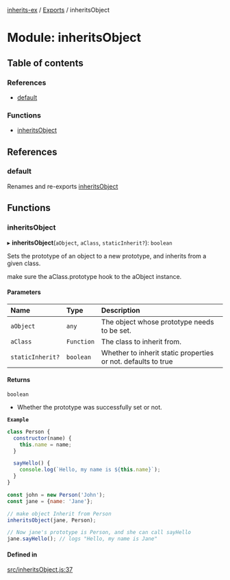 [inherits-ex](../README.md) / [Exports](../modules.md) / inheritsObject

# Module: inheritsObject

## Table of contents

### References

- [default](inheritsObject.md#default)

### Functions

- [inheritsObject](inheritsObject.md#inheritsobject)

## References

### default

Renames and re-exports [inheritsObject](inheritsObject.md#inheritsobject)

## Functions

### inheritsObject

▸ **inheritsObject**(`aObject`, `aClass`, `staticInherit?`): `boolean`

Sets the prototype of an object to a new prototype, and inherits from a given class.

make sure the aClass.prototype hook to the aObject instance.

#### Parameters

| Name | Type | Description |
| :------ | :------ | :------ |
| `aObject` | `any` | The object whose prototype needs to be set. |
| `aClass` | `Function` | The class to inherit from. |
| `staticInherit?` | `boolean` | Whether to inherit static properties or not. defaults to true |

#### Returns

`boolean`

- Whether the prototype was successfully set or not.

**`Example`**

```js
class Person {
  constructor(name) {
    this.name = name;
  }

  sayHello() {
    console.log(`Hello, my name is ${this.name}`);
  }
}

const john = new Person('John');
const jane = {name: 'Jane'};

// make object Inherit from Person
inheritsObject(jane, Person);

// Now jane's prototype is Person, and she can call sayHello
jane.sayHello(); // logs "Hello, my name is Jane"
```

#### Defined in

[src/inheritsObject.js:37](https://github.com/snowyu/inherits-ex.js/blob/ec2431d/src/inheritsObject.js#L37)

